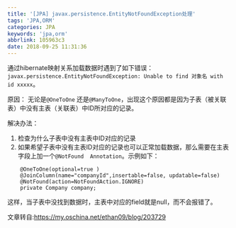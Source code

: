 ```yaml
---
title: '[JPA] javax.persistence.EntityNotFoundException处理'
tags: 'JPA,ORM'
categories: JPA
keywords: 'jpa,orm'
abbrlink: 105963c3
date: 2018-09-25 11:31:36
---
```


通过hibernate映射关系加载数据时遇到了如下错误： `javax.persistence.EntityNotFoundException: Unable to find 对象名 with id xxxxx`。

原因：
无论是`@OneToOne` 还是`@ManyToOne`，出现这个原因都是因为子表（被关联表）中没有主表（关联表）中ID所对应的记录。
	
<!-- more -->

解决办法：
 1. 检查为什么子表中没有主表中ID对应的记录
 2. 如果希望子表中没有主表ID对应的记录也可以正常加载数据，那么需要在主表字段上加一个`@NotFound  Annotation`。示例如下：

```
    @OneToOne(optional=true )
    @JoinColumn(name="companyId",insertable=false, updatable=false)
    @NotFound(action=NotFoundAction.IGNORE)
    private Company company;
```

这样，当子表中没找到数据时，主表中对应的field就是null，而不会报错了。
	
文章转自:https://my.oschina.net/ethan09/blog/203729